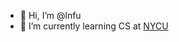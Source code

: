 - 👋 Hi, I’m @lnfu
- 🌱 I’m currently learning CS at [NYCU](https://en.nycu.edu.tw/)

<!---
[![lnfu's GitHub stats](https://github-readme-stats.vercel.app/api?username=lnfu)](https://github.com/lnfu/github-readme-stats)
--->
